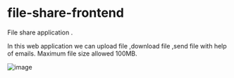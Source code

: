 # file-share-frontend
File share application .

In this web application we can upload file ,download file ,send file with help of emails.
Maximum file size allowed 100MB.


![image](https://user-images.githubusercontent.com/34640475/154834020-defcb2d8-b103-49d7-bce4-a64caf58846c.png)

